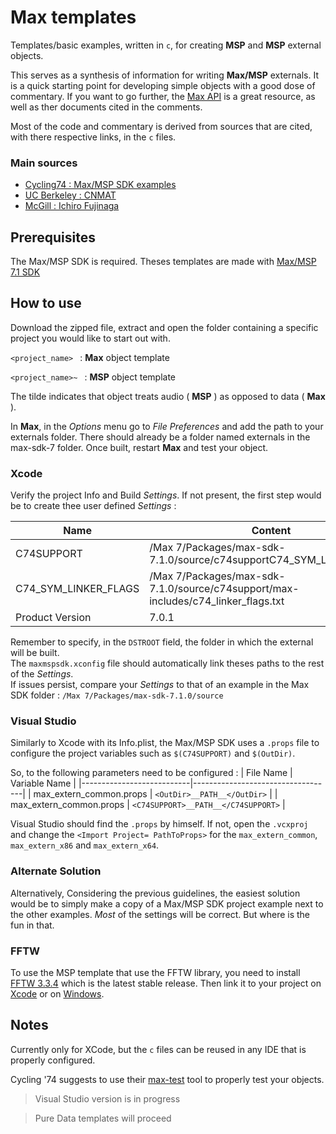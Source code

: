 # Max templates

Templates/basic examples, written in ``c``, for creating **MSP** and **MSP** external objects.

This serves as a synthesis of information for writing **Max/MSP** externals. It is a quick starting point for developing simple objects with a good dose of commentary. If you want to go further, the [Max API](https://cycling74.com/sdk/MaxSDK-7.1.0/html/index.html) is a great resource, as well as ther documents cited in the comments.

Most of the code and commentary is derived from sources that are cited, with there respective links, in the ``c`` files.

### Main sources
- [Cycling74 : Max/MSP SDK examples](https://github.com/Cycling74/max6-sdk/tree/master/examples)
- [UC Berkeley : CNMAT](https://github.com/CNMAT/CNMAT-Externs)
- [McGill : Ichiro Fujinaga](http://www.music.mcgill.ca/~ich/classes/mumt402_06/MaxMSPExternalsTutorials/MaxMSPExternalsTutorial3.2.pdf)

## Prerequisites

The Max/MSP SDK is required. Theses templates are made with [Max/MSP 7.1 SDK](https://cycling74.com/downloads/sdk/#.VzpdRpPbvdQ)

## How to use

Download the zipped file, extract and open the folder containing a specific project you would like to start out with.

``<project_name> ``   : **Max** object template

``<project_name>~ ``  : **MSP** object template

The tilde indicates that object treats audio ( **MSP** ) as opposed to data ( **Max** ).

In **Max**, in the *Options* menu go to *File Preferences* and add the path to your externals folder. There should already be a folder named externals in the max-sdk-7 folder.
Once built, restart **Max** and test your object.

### Xcode

Verify the project Info and Build *Settings*. If not present, the first step would be to create thee user defined *Settings* :


| Name                 | Content                                                                           |
|----------------------|-----------------------------------------------------------------------------------|
| C74SUPPORT           | /Max 7/Packages/max-sdk-7.1.0/source/c74supportC74_SYM_LINKER_FLAGS               |
| C74_SYM_LINKER_FLAGS | /Max 7/Packages/max-sdk-7.1.0/source/c74support/max-includes/c74_linker_flags.txt |
| Product Version      | 7.0.1                                                                             |

Remember to specify, in the ``DSTROOT`` field, the folder in which the external will be built.  
The `maxmspsdk.xconfig` file should automatically link theses paths to the rest of the *Settings*.  
If issues persist, compare your *Settings* to that of an example in the Max SDK folder : ``/Max 7/Packages/max-sdk-7.1.0/source``

### Visual Studio

Similarly to Xcode with its Info.plist, the Max/MSP SDK uses a ``.props`` file to configure the project variables such as ``$(C74SUPPORT)`` and ``$(OutDir)``.

So, to the following parameters need to be configured :
| File Name                 | Variable Name                     |
|---------------------------|-----------------------------------|
| max_extern_common.props   | ``<OutDir>__PATH__</OutDir>``         |
| max_extern_common.props   | ``<C74SUPPORT>__PATH__</C74SUPPORT>`` |

Visual Studio should find the ``.props`` by himself. If not, open the ``.vcxproj`` and change the ``<Import Project= PathToProps>`` for the ``max_extern_common``, ``max_extern_x86`` and ``max_extern_x64``.

### Alternate Solution

Alternatively, Considering the previous guidelines, the easiest solution would be to simply make a copy of a Max/MSP SDK project example next to the other examples. *Most* of the settings will be correct. But where is the fun in that.

### FFTW

To use the MSP template that use the FFTW library, you need to install [FFTW 3.3.4](http://www.fftw.org) which is the latest stable release. Then link it to your project on [Xcode](http://ofdsp.blogspot.fr/2011/07/installing-fftw3-with-xcode-and.html) or on [Windows](http://www.fftw.org/install/windows.html).

## Notes

Currently only for XCode, but the ``c`` files can be reused in any IDE that is properly configured.

Cycling '74 suggests to use their [max-test](https://github.com/Cycling74/max-test) tool to properly test your objects.


>Visual Studio version is in progress

>Pure Data templates will proceed
